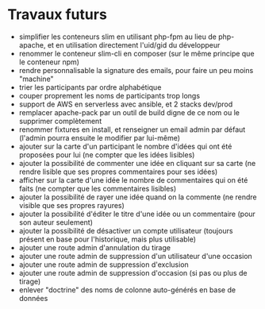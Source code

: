 # Travaux futurs

- simplifier les conteneurs slim en utilisant php-fpm au lieu de php-apache, et en utilisation directement l'uid/gid du développeur
- renommer le conteneur slim-cli en composer (sur le même principe que le conteneur npm)
- rendre personnalisable la signature des emails, pour faire un peu moins "machine"
- trier les participants par ordre alphabétique
- couper proprement les noms de participants trop longs
- support de AWS en serverless avec ansible, et 2 stacks dev/prod
- remplacer apache-pack par un outil de build digne de ce nom ou le supprimer complètement
- renommer fixtures en install, et renseigner un email admin par défaut
  (l'admin pourra ensuite le modifier par lui-même)
- ajouter sur la carte d'un participant le nombre d'idées qui ont été proposées pour lui (ne compter que les idées lisibles)
- ajouter la possibilité de commenter une idée en cliquant sur sa carte (ne rendre lisible que ses propres commentaires pour ses idées)
- afficher sur la carte d'une idée le nombre de commentaires qui on été faits (ne compter que les commentaires lisibles)
- ajouter la possibilité de rayer une idée quand on la commente (ne rendre visible que ses propres rayures)
- ajouter la possibilité d'éditer le titre d'une idée ou un commentaire (pour son auteur seulement)
- ajouter la possibilité de désactiver un compte utilisateur
  (toujours présent en base pour l'historique, mais plus utilisable)
- ajouter une route admin d'annulation du tirage
- ajouter une route admin de suppression d'un utilisateur d'une occasion
- ajouter une route admin de suppression d'exclusion
- ajouter une route admin de suppression d'occasion (si pas ou plus de tirage)
- enlever "doctrine" des noms de colonne auto-générés en base de données
